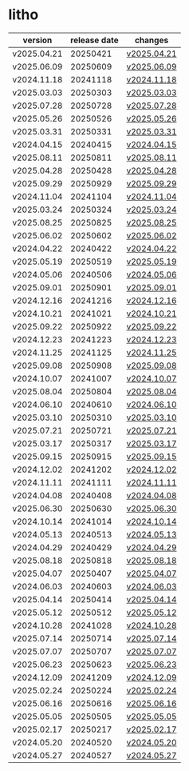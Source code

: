 # litho	


|version|release date|changes|
|---|---|---|
|v2025.04.21|20250421|[v2025.04.21](./v2025.04.21-20250421.md)|
|v2025.06.09|20250609|[v2025.06.09](./v2025.06.09-20250609.md)|
|v2024.11.18|20241118|[v2024.11.18](./v2024.11.18-20241118.md)|
|v2025.03.03|20250303|[v2025.03.03](./v2025.03.03-20250303.md)|
|v2025.07.28|20250728|[v2025.07.28](./v2025.07.28-20250728.md)|
|v2025.05.26|20250526|[v2025.05.26](./v2025.05.26-20250526.md)|
|v2025.03.31|20250331|[v2025.03.31](./v2025.03.31-20250331.md)|
|v2024.04.15|20240415|[v2024.04.15](./v2024.04.15-20240415.md)|
|v2025.08.11|20250811|[v2025.08.11](./v2025.08.11-20250811.md)|
|v2025.04.28|20250428|[v2025.04.28](./v2025.04.28-20250428.md)|
|v2025.09.29|20250929|[v2025.09.29](./v2025.09.29-20250929.md)|
|v2024.11.04|20241104|[v2024.11.04](./v2024.11.04-20241104.md)|
|v2025.03.24|20250324|[v2025.03.24](./v2025.03.24-20250324.md)|
|v2025.08.25|20250825|[v2025.08.25](./v2025.08.25-20250825.md)|
|v2025.06.02|20250602|[v2025.06.02](./v2025.06.02-20250602.md)|
|v2024.04.22|20240422|[v2024.04.22](./v2024.04.22-20240422.md)|
|v2025.05.19|20250519|[v2025.05.19](./v2025.05.19-20250519.md)|
|v2024.05.06|20240506|[v2024.05.06](./v2024.05.06-20240506.md)|
|v2025.09.01|20250901|[v2025.09.01](./v2025.09.01-20250901.md)|
|v2024.12.16|20241216|[v2024.12.16](./v2024.12.16-20241216.md)|
|v2024.10.21|20241021|[v2024.10.21](./v2024.10.21-20241021.md)|
|v2025.09.22|20250922|[v2025.09.22](./v2025.09.22-20250922.md)|
|v2024.12.23|20241223|[v2024.12.23](./v2024.12.23-20241223.md)|
|v2024.11.25|20241125|[v2024.11.25](./v2024.11.25-20241125.md)|
|v2025.09.08|20250908|[v2025.09.08](./v2025.09.08-20250908.md)|
|v2024.10.07|20241007|[v2024.10.07](./v2024.10.07-20241007.md)|
|v2025.08.04|20250804|[v2025.08.04](./v2025.08.04-20250804.md)|
|v2024.06.10|20240610|[v2024.06.10](./v2024.06.10-20240610.md)|
|v2025.03.10|20250310|[v2025.03.10](./v2025.03.10-20250310.md)|
|v2025.07.21|20250721|[v2025.07.21](./v2025.07.21-20250721.md)|
|v2025.03.17|20250317|[v2025.03.17](./v2025.03.17-20250317.md)|
|v2025.09.15|20250915|[v2025.09.15](./v2025.09.15-20250915.md)|
|v2024.12.02|20241202|[v2024.12.02](./v2024.12.02-20241202.md)|
|v2024.11.11|20241111|[v2024.11.11](./v2024.11.11-20241111.md)|
|v2024.04.08|20240408|[v2024.04.08](./v2024.04.08-20240408.md)|
|v2025.06.30|20250630|[v2025.06.30](./v2025.06.30-20250630.md)|
|v2024.10.14|20241014|[v2024.10.14](./v2024.10.14-20241014.md)|
|v2024.05.13|20240513|[v2024.05.13](./v2024.05.13-20240513.md)|
|v2024.04.29|20240429|[v2024.04.29](./v2024.04.29-20240429.md)|
|v2025.08.18|20250818|[v2025.08.18](./v2025.08.18-20250818.md)|
|v2025.04.07|20250407|[v2025.04.07](./v2025.04.07-20250407.md)|
|v2024.06.03|20240603|[v2024.06.03](./v2024.06.03-20240603.md)|
|v2025.04.14|20250414|[v2025.04.14](./v2025.04.14-20250414.md)|
|v2025.05.12|20250512|[v2025.05.12](./v2025.05.12-20250512.md)|
|v2024.10.28|20241028|[v2024.10.28](./v2024.10.28-20241028.md)|
|v2025.07.14|20250714|[v2025.07.14](./v2025.07.14-20250714.md)|
|v2025.07.07|20250707|[v2025.07.07](./v2025.07.07-20250707.md)|
|v2025.06.23|20250623|[v2025.06.23](./v2025.06.23-20250623.md)|
|v2024.12.09|20241209|[v2024.12.09](./v2024.12.09-20241209.md)|
|v2025.02.24|20250224|[v2025.02.24](./v2025.02.24-20250224.md)|
|v2025.06.16|20250616|[v2025.06.16](./v2025.06.16-20250616.md)|
|v2025.05.05|20250505|[v2025.05.05](./v2025.05.05-20250505.md)|
|v2025.02.17|20250217|[v2025.02.17](./v2025.02.17-20250217.md)|
|v2024.05.20|20240520|[v2024.05.20](./v2024.05.20-20240520.md)|
|v2024.05.27|20240527|[v2024.05.27](./v2024.05.27-20240527.md)|
